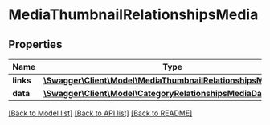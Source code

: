 # MediaThumbnailRelationshipsMedia

## Properties
Name | Type | Description | Notes
------------ | ------------- | ------------- | -------------
**links** | [**\Swagger\Client\Model\MediaThumbnailRelationshipsMediaLinks**](MediaThumbnailRelationshipsMediaLinks.md) |  | [optional] 
**data** | [**\Swagger\Client\Model\CategoryRelationshipsMediaData**](CategoryRelationshipsMediaData.md) |  | [optional] 

[[Back to Model list]](../../README.md#documentation-for-models) [[Back to API list]](../../README.md#documentation-for-api-endpoints) [[Back to README]](../../README.md)

